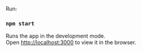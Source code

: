 Run:

### `npm start`

Runs the app in the development mode.<br>
Open [http://localhost:3000](http://localhost:3000) to view it in the browser.
